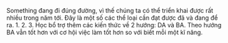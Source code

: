 Something đang đi đúng đường, vì thế chúng ta có thể triển khai được rất nhiều trong năm tới. Đây là một số các thể loại cần đạt được đã và
đang để ra. 
1. 
2. 
3. Học bổ trợ thêm các kiến thức về 2 hướng: DA và BA. Theo hướng BA vẫn tốt hơn với cơ hội việc làm tốt hơn so với biết mỗi một kĩ năng.